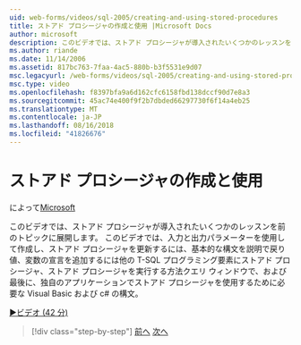 ```yaml
---
uid: web-forms/videos/sql-2005/creating-and-using-stored-procedures
title: ストアド プロシージャの作成と使用 |Microsoft Docs
author: microsoft
description: このビデオでは、ストアド プロシージャが導入されたいくつかのレッスンを前のトピックに展開します。 このビデオでは、作成および更新するには、基本的な構文について説明しています.
ms.author: riande
ms.date: 11/14/2006
ms.assetid: 817bc763-7faa-4ac5-880b-b3f5531e9d07
msc.legacyurl: /web-forms/videos/sql-2005/creating-and-using-stored-procedures
msc.type: video
ms.openlocfilehash: f8397bfa9a6d162cfc6158fbd138dccf90d7e8a3
ms.sourcegitcommit: 45ac74e400f9f2b7dbded66297730f6f14a4eb25
ms.translationtype: MT
ms.contentlocale: ja-JP
ms.lasthandoff: 08/16/2018
ms.locfileid: "41826676"
---
```

<a name="creating-and-using-stored-procedures"></a>ストアド プロシージャの作成と使用
====================
によって[Microsoft](https://github.com/microsoft)

このビデオでは、ストアド プロシージャが導入されたいくつかのレッスンを前のトピックに展開します。 このビデオでは、入力と出力パラメーターを使用して作成し、ストアド プロシージャを更新するには、基本的な構文を説明で戻り値、変数の宣言を追加するには他の T-SQL プログラミング要素にストアド プロシージャ、ストアド プロシージャを実行する方法クエリ ウィンドウで、および最後に、独自のアプリケーションでストアド プロシージャを使用するために必要な Visual Basic および c# の構文。

[&#9654;ビデオ (42 分)](https://channel9.msdn.com/Blogs/ASP-NET-Site-Videos/creating-and-using-stored-procedures)

> [!div class="step-by-step"]
> [前へ](building-and-customizing-reports-in-business-intelligence-development-studio.md)
> [次へ](enabling-full-text-search-in-your-text-data.md)
